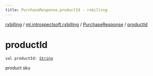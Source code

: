 ```yaml
---
title: PurchaseResponse.productId - rxbilling
---
```


[rxbilling](../../index.html) / [ml.introspectsoft.rxbilling](../index.html) / [PurchaseResponse](index.html) / [productId](./product-id.html)

# productId

`val productId: `[`String`](https://kotlinlang.org/api/latest/jvm/stdlib/kotlin/-string/index.html)

product sku

